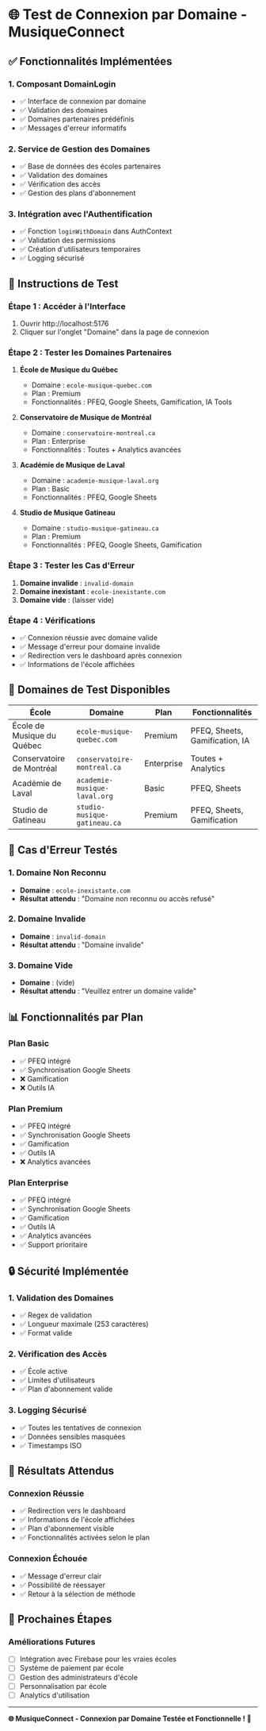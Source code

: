 # 🌐 Test de Connexion par Domaine - MusiqueConnect

## ✅ Fonctionnalités Implémentées

### 1. **Composant DomainLogin**
- ✅ Interface de connexion par domaine
- ✅ Validation des domaines
- ✅ Domaines partenaires prédéfinis
- ✅ Messages d'erreur informatifs

### 2. **Service de Gestion des Domaines**
- ✅ Base de données des écoles partenaires
- ✅ Validation des domaines
- ✅ Vérification des accès
- ✅ Gestion des plans d'abonnement

### 3. **Intégration avec l'Authentification**
- ✅ Fonction `loginWithDomain` dans AuthContext
- ✅ Validation des permissions
- ✅ Création d'utilisateurs temporaires
- ✅ Logging sécurisé

## 🎯 Instructions de Test

### Étape 1 : Accéder à l'Interface
1. Ouvrir http://localhost:5176
2. Cliquer sur l'onglet "Domaine" dans la page de connexion

### Étape 2 : Tester les Domaines Partenaires
1. **École de Musique du Québec**
   - Domaine : `ecole-musique-quebec.com`
   - Plan : Premium
   - Fonctionnalités : PFEQ, Google Sheets, Gamification, IA Tools

2. **Conservatoire de Musique de Montréal**
   - Domaine : `conservatoire-montreal.ca`
   - Plan : Enterprise
   - Fonctionnalités : Toutes + Analytics avancées

3. **Académie de Musique de Laval**
   - Domaine : `academie-musique-laval.org`
   - Plan : Basic
   - Fonctionnalités : PFEQ, Google Sheets

4. **Studio de Musique Gatineau**
   - Domaine : `studio-musique-gatineau.ca`
   - Plan : Premium
   - Fonctionnalités : PFEQ, Google Sheets, Gamification

### Étape 3 : Tester les Cas d'Erreur
1. **Domaine invalide** : `invalid-domain`
2. **Domaine inexistant** : `ecole-inexistante.com`
3. **Domaine vide** : (laisser vide)

### Étape 4 : Vérifications
- ✅ Connexion réussie avec domaine valide
- ✅ Message d'erreur pour domaine invalide
- ✅ Redirection vers le dashboard après connexion
- ✅ Informations de l'école affichées

## 🔧 Domaines de Test Disponibles

| École | Domaine | Plan | Fonctionnalités |
|-------|---------|------|-----------------|
| École de Musique du Québec | `ecole-musique-quebec.com` | Premium | PFEQ, Sheets, Gamification, IA |
| Conservatoire de Montréal | `conservatoire-montreal.ca` | Enterprise | Toutes + Analytics |
| Académie de Laval | `academie-musique-laval.org` | Basic | PFEQ, Sheets |
| Studio de Gatineau | `studio-musique-gatineau.ca` | Premium | PFEQ, Sheets, Gamification |

## 🚨 Cas d'Erreur Testés

### 1. **Domaine Non Reconnu**
- **Domaine** : `ecole-inexistante.com`
- **Résultat attendu** : "Domaine non reconnu ou accès refusé"

### 2. **Domaine Invalide**
- **Domaine** : `invalid-domain`
- **Résultat attendu** : "Domaine invalide"

### 3. **Domaine Vide**
- **Domaine** : (vide)
- **Résultat attendu** : "Veuillez entrer un domaine valide"

## 📊 Fonctionnalités par Plan

### Plan Basic
- ✅ PFEQ intégré
- ✅ Synchronisation Google Sheets
- ❌ Gamification
- ❌ Outils IA

### Plan Premium
- ✅ PFEQ intégré
- ✅ Synchronisation Google Sheets
- ✅ Gamification
- ✅ Outils IA
- ❌ Analytics avancées

### Plan Enterprise
- ✅ PFEQ intégré
- ✅ Synchronisation Google Sheets
- ✅ Gamification
- ✅ Outils IA
- ✅ Analytics avancées
- ✅ Support prioritaire

## 🔒 Sécurité Implémentée

### 1. **Validation des Domaines**
- ✅ Regex de validation
- ✅ Longueur maximale (253 caractères)
- ✅ Format valide

### 2. **Vérification des Accès**
- ✅ École active
- ✅ Limites d'utilisateurs
- ✅ Plan d'abonnement valide

### 3. **Logging Sécurisé**
- ✅ Toutes les tentatives de connexion
- ✅ Données sensibles masquées
- ✅ Timestamps ISO

## 🎯 Résultats Attendus

### Connexion Réussie
- ✅ Redirection vers le dashboard
- ✅ Informations de l'école affichées
- ✅ Plan d'abonnement visible
- ✅ Fonctionnalités activées selon le plan

### Connexion Échouée
- ✅ Message d'erreur clair
- ✅ Possibilité de réessayer
- ✅ Retour à la sélection de méthode

## 🚀 Prochaines Étapes

### Améliorations Futures
- [ ] Intégration avec Firebase pour les vraies écoles
- [ ] Système de paiement par école
- [ ] Gestion des administrateurs d'école
- [ ] Personnalisation par école
- [ ] Analytics d'utilisation

---

**🌐 MusiqueConnect - Connexion par Domaine Testée et Fonctionnelle ! 🎉** 